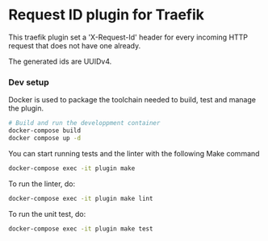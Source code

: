 # Request ID plugin for Traefik

This traefik plugin set a 'X-Request-Id' header for every incoming HTTP request that
does not have one already.

The generated ids are UUIDv4.

### Dev setup

Docker is used to package the toolchain needed to build, test and manage the plugin.

```bash
# Build and run the developpment container
docker-compose build
docker compose up -d
```

You can start running tests and the linter with the following Make command
```bash
docker-compose exec -it plugin make
```

To run the linter, do:

```bash
docker-compose exec -it plugin make lint
```

To run the unit test, do:

```bash
docker-compose exec -it plugin make test
```
